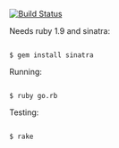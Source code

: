 [![Build Status](https://secure.travis-ci.org/zeto/dashing_hacker.png)](http://travis-ci.org/zeto/dashing_hacker)

Needs ruby 1.9 and sinatra:
<pre><code>
$ gem install sinatra
</pre></code>
Running:
<pre><code>
$ ruby go.rb
</pre></code>
Testing:
<pre><code>
$ rake
</pre></code>